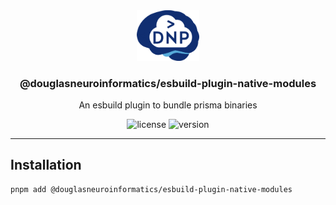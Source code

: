 <!-- PROJECT LOGO -->
<div align="center">
  <a href="https://github.com/DouglasNeuroInformatics/esbuild-plugin-native-modules">
    <img src="https://raw.githubusercontent.com/DouglasNeuroInformatics/.github/main/assets/img/dnp-generic-logo.png" alt="Logo" width="100" >
  </a>
  <h3 align="center">@douglasneuroinformatics/esbuild-plugin-native-modules</h3>
  <p align="center">
    An esbuild plugin to bundle prisma binaries
  </p>
</div>

<!-- PROJECT SHIELDS -->
<div align="center">

![license](https://img.shields.io/github/license/DouglasNeuroInformatics/esbuild-plugin-native-modules)
![version](https://img.shields.io/github/package-json/v/DouglasNeuroInformatics/esbuild-plugin-native-modules)

</div>
<hr />

## Installation

```sh
pnpm add @douglasneuroinformatics/esbuild-plugin-native-modules
```

